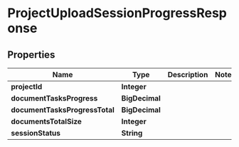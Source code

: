 

# ProjectUploadSessionProgressResponse


## Properties

Name | Type | Description | Notes
------------ | ------------- | ------------- | -------------
**projectId** | **Integer** |  | 
**documentTasksProgress** | **BigDecimal** |  | 
**documentTasksProgressTotal** | **BigDecimal** |  | 
**documentsTotalSize** | **Integer** |  | 
**sessionStatus** | **String** |  | 



